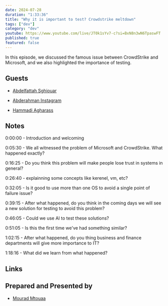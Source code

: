 ```yaml
---
date: 2024-07-28
duration: "1:33:36"
title: "Why it is important to test? Crowdstrike meltdown"
tags: ["dev"]
category: "dev"
youtube: https://www.youtube.com/live/JT0k1sYv7-c?si=BxN8n3wN6TpaswFT
published: true
featured: false
---
```


In this episode, we discussed the famous issue between CrowdStrike and Microsoft, and we also highlighted the importance of testing.

## Guests

- [Abdelfattah Sghiouar](https://twitter.com/boredabdel)

- [Abderahman Instagram ](https://www.instagram.com/abdulbenbrahim/)

- [Hammadi Agharass](https://twitter.com/hagharass)

## Notes

0:00:00 - Introduction and welcoming

0:05:30 - We all witnessed the problem of Microsoft and CrowdStrike. What happened exactly?

0:16:25 - Do you think this problem will make people lose trust in systems in general?

0:26:40 - explainning some concepts like kerenel, vm, etc?

0:32:05 - Is it good to use more than one OS to avoid a single point of failure issue?

0:39:15 - After what happened, do you think in the coming days we will see a new solution for testing to avoid this problem?

0:46:05 - Could we use AI to test these solutions?

0:51:05 - Is this the first time we've had something similar?

1:02:15 - After what happened, do you thing business and finance departments will give more importance to IT?

1:18:16 - What did we learn from what happened?

## Links

## Prepared and Presented by

- [Mourad Mtouaa](https://twitter.com/mouradxmt)
